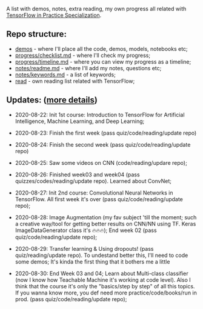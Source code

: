 A list with demos, notes, extra reading, my own progress all related with [TensorFlow in Practice Specialization](https://www.coursera.org/specializations/tensorflow-in-practice). 

## Repo structure:

- [demos](demos/)  - where I'll place all the code, demos, models, notebooks etc;
- [progress/checklist.md](progress/checklist.md) - where I'll check my progress;
- [progress/timeline.md](progress/timeline.md) - where you can view my progress as a timeline;
- [notes/readme.md](notes/) - where I'll add my notes, questions etc;
- [notes/keywords.md](notes/keywords.md) - a list of keywords;
- [read](read/)  - own reading list related with TensorFlow;


## Updates: ([more details](progress/timeline.md))
- 2020-08-22: Init 1st course: Introduction to TensorFlow for Artificial Intelligence, Machine Learning, and Deep Learning;

- 2020-08-23: Finish the first week (pass quiz/code/reading/update repo)

- 2020-08-24: Finish the second week (pass quiz/code/reading/update repo)

- 2020-08-25: Saw some videos on CNN (code/reading/updare repo);

- 2020-08-26: Finished week03 and week04 (pass quizzes/codes/reading/update repo). Learned about ConvNet;

- 2020-08-27: Init 2nd course: Convolutional Neural Networks in TensorFlow. All first week it's over (pass quiz/code/reading/update repo);

- 2020-08-28: Image Augmentation (my fav subject 'till the moment; such a creative way/tool for getting better results on CNN/NN using TF. Keras ImageDataGenerator class it's 🔥🔥🔥); End week 02 (pass quiz/code/reading/update repo);

- 2020-08-29: Transfer learning & Using dropouts! (pass quiz/reading/update repo). To undestand better this, I'll need to code some demos; It's kinda the first thing that it bothers me a little

- 2020-08-30: End Week 03 and 04; Learn about Multi-class classifier (now I know how Teachable Machine it's working at code level). Also I think that the course it's only the "basics/step by step" of all this topics. If you wanna know more, you def need more practice/code/books/run in prod. (pass quiz/code/reading/update repo);





